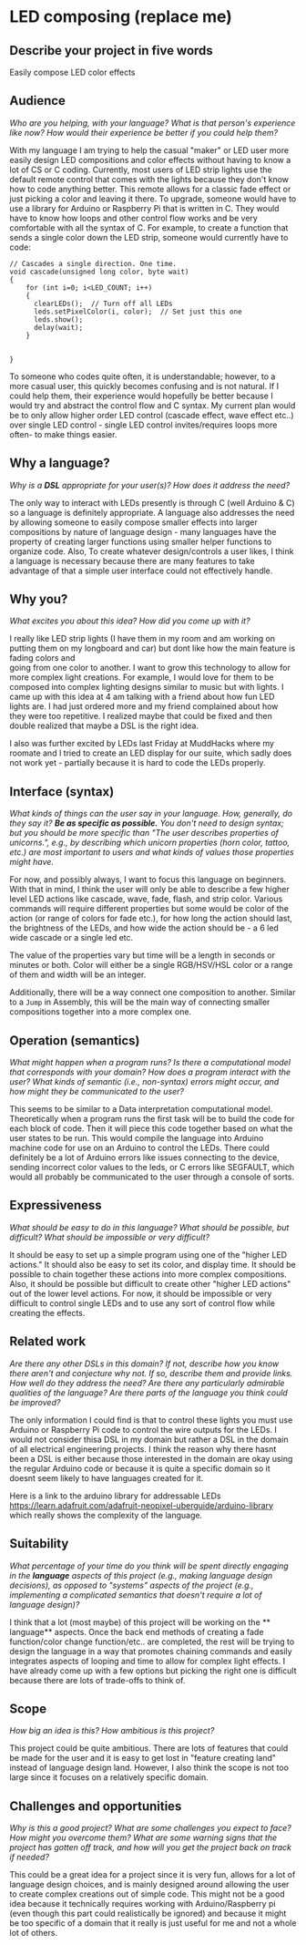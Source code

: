 # LED composing (replace me)

## Describe your project in five words

Easily compose LED color effects

## Audience
_Who are you helping, with your language? What is that person's
experience like now? How would their experience be better if you could help 
them?_

With my language I am trying to help the casual "maker" or LED user more easily
design LED compositions and color effects without having to know a lot of CS
or C coding. Currently, most users of LED strip lights use the default remote 
control that comes with the lights because they don't know how to code anything
better. This remote allows for a classic fade effect or just picking a color 
and leaving it there. To upgrade, someone would have to use a library for
Arduino or Raspberry Pi that is written in C. They would have to know how 
loops and other control flow works and be very comfortable with all the syntax 
of C. For example, to create a function that sends a single color down the LED 
strip, someone would currently have to code:
```
// Cascades a single direction. One time.
void cascade(unsigned long color, byte wait)
{
    for (int i=0; i<LED_COUNT; i++)
    {
      clearLEDs();  // Turn off all LEDs
      leds.setPixelColor(i, color);  // Set just this one
      leds.show();
      delay(wait);
    }
  

}
```
To someone who codes quite often, it is understandable; however, 
to a more casual user, this quickly becomes confusing and is not natural.
If I could help them, their experience would hopefully be better because I
would try and abstract the control flow and C syntax. My current plan would be
to only allow higher order LED control (cascade effect, wave effect etc..)
over single LED control - single LED control invites/requires loops more often-
to make things easier.

## Why a language?
_Why is a **DSL** appropriate for your user(s)? How does it address the need?_

The only way to interact with LEDs presently is through C (well Arduino & C) so 
a language is definitely appropriate. A language also addresses the need by 
allowing someone to easily compose smaller effects into larger compositions
by nature of language design - many languages have the property of creating
larger functions using smaller helper functions to organize code. 
Also, To create whatever design/controls a user likes, I think a language is 
necessary because there are many features to take advantage of that a simple 
user interface could not effectively handle.

## Why you?
_What excites you about this idea? How did you come up with it?_

I really like LED strip lights (I have them in my room and am working on putting
them on my longboard and car) but dont like how the main feature is fading colors and  
going from one color to another. I want to grow this technology to allow 
for more complex light creations. For example, I would love for them to be composed into complex lighting designs similar to music but with lights. I 
came up with this idea at 4 am talking with a friend about how fun LED lights 
are. I had just ordered more and my friend complained about how they were too 
repetitive. I realized maybe that could be fixed and then double realized that 
maybe a DSL is the right idea. 

I also was further excited by LEDs last Friday at MuddHacks where my roomate
and I tried to create an LED display for our suite, which sadly does not work
yet - partially because it is hard to code the LEDs properly.



## Interface (syntax)
_What kinds of things can the user say in your language. How, generally, do they
say it? **Be as specific as possible.** You don't need to design syntax; but you
should be more specific than "The user describes properties of unicorns.", e.g.,
by describing which unicorn properties (horn color, tattoo, etc.) are most 
important to users and what kinds of values those properties might have._ 

For now, and possibly always, I want to focus this language on beginners.
With that in mind, I think the user will only be able to describe a few higher
level LED actions like cascade, wave, fade, flash, and strip color. Various
commands will require different properties but some would be color of the
action (or range of colors for fade etc.), for how long the action should last,
the brightness of the LEDs, and how wide the action should be - a 6 led wide 
cascade or a single led etc.

The value of the properties vary but time will be a length in seconds or 
minutes or both. Color will either be a single RGB/HSV/HSL color or a range of 
them and width will be an integer. 

Additionally, there will be a way connect one composition to another. Similar
to a `Jump` in Assembly, this will be the main way of connecting smaller
compositions together into a more complex one. 

## Operation (semantics)
_What might happen when a program runs? Is there a computational model that
corresponds with your domain? How does a program interact with the
user? What kinds of semantic (i.e., non-syntax) errors might occur, and how 
might they be communicated to the user?_

This seems to be similar to a Data interpretation computational model. 
Theoretically when a program runs the first task will be to build the code for
each block of code. Then it will piece this code together based on what the user
states to be run. This would compile the language into Arduino machine code for
use on an Arduino to control the LEDs. There could definitely be a lot of
Arduino errors like issues connecting to the device, sending incorrect color 
values to the leds, or C errors like SEGFAULT, which would all probably be 
communicated to the user through a console of sorts.



## Expressiveness
_What should be easy to do in this language? What should be possible, but
difficult? What should be impossible or very difficult?_

It should be easy to set up a simple program using one of the "higher LED actions." It should also be easy to set its color, and display time. It should
be possible to chain together these actions into more complex compositions.
Also, it should be possible but difficult to create other "higher LED actions"
out of the lower level actions. For now, it should be impossible or very
difficult to control single LEDs and to use any sort of control flow while
creating the effects. 

## Related work
_Are there any other DSLs in this domain? If not, describe how you know there
aren't and conjecture why not. If so, describe them and provide links. How well 
do they address the need? Are there any particularly admirable qualities of the
language? Are there parts of the language you think could be improved?_

The only information I could find is that to control these lights you must use 
Arduino or Raspberry Pi code to control the wire outputs for the LEDs. I would 
not consider thisa  DSL in my domain but rather a DSL in the domain of all 
electrical engineering projects. I think the reason why there hasnt been a DSL 
is either because those interested in the domain are okay using the regular 
Arduino code or because it is quite a specific domain so it doesnt seem likely 
to have languages created for it. 

Here is a link to the arduino library for addressable LEDs 
https://learn.adafruit.com/adafruit-neopixel-uberguide/arduino-library 
which really shows the complexity of the language. 


## Suitability
_What percentage of your time do you think will be spent directly engaging in
the **language** aspects of this project (e.g., making language design
decisions), as opposed to "systems" aspects of the project (e.g., implementing a
complicated semantics that doesn't require a lot of language design)?_

I think that a lot (most maybe) of this project will be working on the **
language** aspects. Once the back end methods of creating a fade function/color 
change function/etc.. are completed, the rest will be trying to design the 
language in a way that promotes chaining commands and easily integrates aspects 
of looping and time to allow for complex light effects. I have already come up 
with a few options but picking the right one is difficult because there are 
lots of trade-offs to think of. 


## Scope
_How big an idea is this? How ambitious is this project?_

This project could be quite ambitious. There are lots of features that could be 
made for the user and it is easy to get lost in "feature creating land" instead 
of language design land. However, I also think the scope is not too large since 
it focuses on a relatively specific domain. 

## Challenges and opportunities
_Why is this a good project? What are some challenges you expect to face? How
might you overcome them? What are some warning signs that the project has gotten
off track, and how will you get the project back on track if needed?_

This could be a great idea for a project since it is very fun, allows for a lot 
of language design choices, and is mainly designed around allowing the user to 
create complex creations out of simple code. This might not be a good idea 
because it technically requires working with Arduino/Raspberry pi (even though 
this part could realistically be ignored) and because it might be too specific 
of a domain that it really is just useful for me and not a whole lot of others. 

